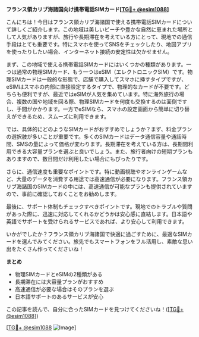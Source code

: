 **フランス領カリブ海諸国向け携帯電話SIMカード[[TG💪+ @esim1088](https://t.me/s/esim1088)]**

こんにちは！今日はフランス領カリブ海諸国で使える携帯電話SIMカードについて詳しくご紹介します。この地域は美しいビーチや豊かな自然に恵まれた場所として人気がありますが、旅行や長期滞在を考えている方にとって、現地での通信手段はとても重要です。特にスマホを使ってSNSをチェックしたり、地図アプリを使ったりしたい場合、インターネット接続の安定性は欠かせません。

まず、この地域で使える携帯電話SIMカードにはいくつかの種類があります。一つは通常の物理SIMカード、もう一つはeSIM（エレクトロニックSIM）です。物理SIMカードは一般的な形態で、店舗で購入してスマホに挿すタイプですが、eSIMはスマホの内部に直接設定するタイプで、物理的なカードが不要です。どちらも便利ですが、最近ではeSIMが人気を集めています。特に海外旅行の場合、複数の国や地域を回る際、物理SIMカードを何度も交換するのは面倒ですし、手間がかかります。一方でeSIMなら、スマホの設定画面から簡単に切り替えができるため、スムーズに利用できます。

では、具体的にどのようなSIMカードがおすすめでしょうか？まず、料金プランの選択肢が多いことが重要です。多くのSIMカードはデータ通信容量や通話時間、SMSの量によって価格が変わります。長期滞在を考えている方は、長期間利用できる大容量プランを選ぶと良いでしょう。また、旅行者向けの短期プランもありますので、数日間だけ利用したい場合にもぴったりです。

さらに、通信速度も重要なポイントです。特に動画視聴やオンラインゲームなど、大量のデータを消費する用途では高速通信が必要になります。フランス領カリブ海諸国のSIMカードの中には、高速通信が可能なプランも提供されていますので、事前に確認しておくことをお勧めします。

最後に、サポート体制もチェックすべきポイントです。現地でのトラブルや質問があった際に、迅速に対応してくれるかどうかは安心感に直結します。日本語や英語でサポートを受けられるサービスであれば、より安心して利用できます。

いかがでしたか？フランス領カリブ海諸国で快適に過ごすために、最適なSIMカードを選んでみてください。旅先でもスマートフォンをフル活用し、素敵な思い出をたくさん作ってくださいね！

**まとめ**
- 物理SIMカードとeSIMの2種類がある
- 長期滞在には大容量プランがおすすめ
- 高速通信が必要な場合はそのプランを選ぶ
- 日本語サポートのあるサービスが安心

この記事を読んで、自分に合ったSIMカードを見つけてくださいね！([[TG💪+ @esim1088](https://t.me/s/esim1088)])

[[TG💪+ @esim1088](https://t.me/s/esim1088) ![Image](https://i.postimg.cc/Y0z9fWf4/image.png)]